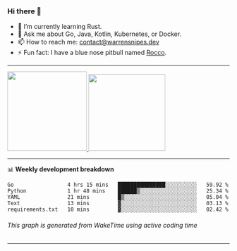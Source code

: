 ### Hi there 👋

- 🌱 I’m currently learning Rust.
- 💬 Ask me about Go, Java, Kotlin, Kubernetes, or Docker.
- 📫 How to reach me: contact@warrensnipes.dev
- ⚡ Fun fact: I have a blue nose pitbull named [Rocco](https://i.imgur.com/iLsSCKu.jpg).

-------


<a href="https://github.com/LockedThread/LockedThread">
  <img height="180em" src="https://github-readme-stats.vercel.app/api?username=LockedThread&theme=transparent&bg_color=00000000&show_icons=true&count_private=true" />
  <img height="174em" src="https://github-readme-stats.vercel.app/api/top-langs?username=LockedThread&theme=transparent&layout=compact&hide_progress=true&bg_color=00000000" />
  </a>

-------

📊 **Weekly development breakdown**
<!--START_SECTION:waka-->

```text
Go                 4 hrs 15 mins   ███████████████░░░░░░░░░░   59.92 %
Python             1 hr 48 mins    ██████▒░░░░░░░░░░░░░░░░░░   25.34 %
YAML               21 mins         █▒░░░░░░░░░░░░░░░░░░░░░░░   05.04 %
Text               13 mins         ▓░░░░░░░░░░░░░░░░░░░░░░░░   03.13 %
requirements.txt   10 mins         ▓░░░░░░░░░░░░░░░░░░░░░░░░   02.42 %
```

<!--END_SECTION:waka-->
###### *This graph is generated from WakeTime using active coding time*
-------

